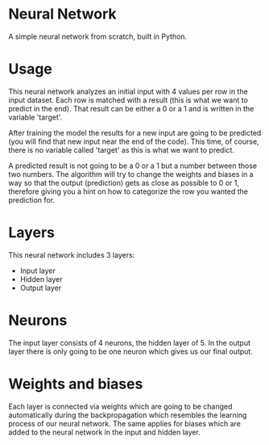 # Neural Network
A simple neural network from scratch, built in Python.

# Usage
This neural network analyzes an initial input with 4 values per row in the input dataset.
Each row is matched with a result (this is what we want to predict in the end).
That result can be either a 0 or a 1 and is written in the variable 'target'.

After training the model the results for a new input are going to be predicted (you will find that new input near the end of the code).
This time, of course, there is no variable called 'target' as this is what we want to predict.

A predicted result is not going to be a 0 or a 1 but a number between those two numbers.
The algorithm will try to change the weights and biases in a way so that the output (prediction) gets as close as possible to 0 or 1, therefore giving you a hint on how to categorize the row you wanted the prediction for.

# Layers
This neural network includes 3 layers:
- Input layer
- Hidden layer
- Output layer

# Neurons
The input layer consists of 4 neurons, the hidden layer of 5.
In the output layer there is only going to be one neuron which gives us our final output.

# Weights and biases
Each layer is connected via weights which are going to be changed automatically during the backpropagation which resembles the learning process of our neural network.
The same applies for biases which are added to the neural network in the input and hidden layer.

